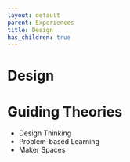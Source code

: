 ```yaml
---
layout: default
parent: Experiences
title: Design
has_children: true
---
```


# Design
# Guiding Theories
- Design Thinking
- Problem-based Learning
- Maker Spaces
